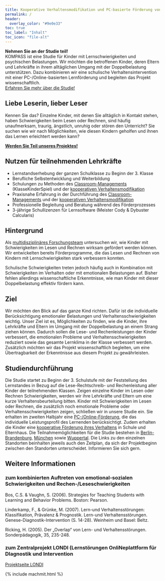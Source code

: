 ```yaml
---
title: Kooperative Verhaltensmodifikation und PC-basierte Förderung von Verhaltensauffälligkeiten und Schulschwierigkeiten
permalink: /
header:
  overlay_color: "#9e0e33"
toc: true
toc_label: "Inhalt"
toc_icon: "file-alt"
---
```


<aside class="notice--primary">
  <strong> Nehmen Sie an der Studie teil!</strong>
  <br> KOMPASS ist eine Studie für Kinder mit Lernschwierigkeiten und psychischen Belastungen. Wir möchten die betroffenen Kinder, deren Eltern und Lehrkräfte in ihrem alltäglichen Umgang mit der Doppelbelastung unterstützen.
  Dazu kombinieren wir eine schulische Verhaltensintervention mit einer PC-/Online-basierten Lernförderung und begleiten das Projekt wissenschaftlich.
  <br> <a href="{{ '/ueber-die-studie/' | absolute_url }}">Erfahren Sie mehr über die Studie! </a>
</aside>

## Liebe Leserin, lieber Leser
Kennen Sie das? Einzelne Kinder, mit denen Sie alltäglich in Kontakt stehen, haben Schwierigkeiten beim Lesen oder Rechnen, sind häufig unaufmerksam, traurig, ängstlich, unruhig oder stören den Unterricht?
Sie suchen wie wir nach Möglichkeiten, wie diesen Kindern geholfen und ihnen das Lernen erleichtert werden kann?  

<aside class="notice--info">
  <strong>
    <a href="{{ '/team/' | absolute_url }}">Werden Sie Teil unseres Projektes!</a>
  </strong>
</aside>

## Nutzen für teilnehmenden Lehrkräfte
-	Lernstandserhebung der ganzen Schulklasse zu Beginn der 3. Klasse
- Berufliche Selbstentwicklung und Weiterbildung
- Schulungen zu Methoden des [Classroom-Managements](http://www.kompass-forschung.de/ueber-die-studie/interventionen/#ii-pc-gest%C3%BCtzte-f%C3%B6rderung-der-schulischen-leistungsschw%C3%A4chen) (KlasseKinderSpiel) und der [kooperativen Verhaltensmodifikation](http://www.kompass-forschung.de/ueber-die-studie/interventionen/#ii-pc-gest%C3%BCtzte-f%C3%B6rderung-der-schulischen-leistungsschw%C3%A4chen)
- Praxisnahe Erfahrung in der Durchführung des [Classroom-Managements](http://www.kompass-forschung.de/ueber-die-studie/interventionen/#ii-pc-gest%C3%BCtzte-f%C3%B6rderung-der-schulischen-leistungsschw%C3%A4chen) und der [kooperativen Verhaltensmodifikation](http://www.kompass-forschung.de/ueber-die-studie/interventionen/#ii-pc-gest%C3%BCtzte-f%C3%B6rderung-der-schulischen-leistungsschw%C3%A4chen)
- Professionelle Begleitung und Beratung während des Förderprozesses
- 3-jährige Schullizenzen für Lernsoftware (Meister Cody & Dybuster Calcularis)

## Hintergrund
Als [multidisziplinäres Forschungsteam](http://www.kompass-forschung.de/team/) untersuchen wir, wie Kinder mit Schwierigkeiten im Lesen und Rechnen wirksam gefördert werden können. Wir entwickelten bereits Förderprogramme, die das Lesen und Rechnen von Kindern mit Lernschwierigkeiten stark verbessern konnten. 

Schulische Schwierigkeiten treten jedoch häufig auch in Kombination mit Schwierigkeiten im Verhalten oder mit emotionalen Belastungen auf. Bisher fehlen allerdings wissenschaftliche Erkenntnisse, wie man Kinder mit dieser Doppelbelastung effektiv fördern kann.

## Ziel
Wir möchten den Blick auf das ganze Kind richten. Dafür ist die individuelle Berücksichtigung emotionaler Belastungen und Verhaltensschwierigkeiten wichtig. 
Unser Ziel ist es, Möglichkeiten zu finden, wie die Kinder, ihre Lehrkräfte und Eltern im Umgang mit der Doppelbelastung an einem Strang ziehen können. 
Dadurch sollen die Lese- und Rechenleistungen der Kinder verbessert, die emotionalen Probleme und Verhaltensschwierigkeiten reduziert sowie das gesamte Lernklima in der Klasse verbessert werden.
Zusätzlich möchten wir das Projekt wissenschaftlich begleiten, um eine Übertragbarkeit der Erkenntnisse aus diesem Projekt zu gewährleisten. 

## Studiendurchführung
Die Studie startet zu Beginn der 3. Schulstufe mit der Feststellung des Lernstandes in Bezug auf die Lese-Rechtschreib- und Rechenleistung aller Kinder der teilnehmenden Klassen.
Zeigen einzelne Kinder im Lesen oder Rechnen Schwierigkeiten, werden wir ihre Lehrkräfte und Eltern um eine kurze Verhaltensbeurteilung bitten.
Kinder mit Schwierigkeiten im Lesen oder Rechnen, die zusätzlich noch emotionale Probleme oder Verhaltensschwierigkeiten zeigen, schließen wir in unsere Studie ein. 
Sie erhalten im zweiten Halbjahr eine [PC-/Online-Förderung](http://www.kompass-forschung.de/ueber-die-studie/interventionen/#ii-pc-gest%C3%BCtzte-f%C3%B6rderung-der-schulischen-leistungsschw%C3%A4chen), die das individuelle Leistungsprofil des Lernenden berücksichtigt. Zudem erhalten die Kinder eine [kooperative Förderung ihres Verhaltens](http://www.kompass-forschung.de/ueber-die-studie/interventionen/#ii-pc-gest%C3%BCtzte-f%C3%B6rderung-der-schulischen-leistungsschw%C3%A4chen) in Schule und Elternhaus.
Die Teilnahmemöglichkeiten für die Studie bestehen in [Berlin-Brandenburg](http://www.kompass-forschung.de/projektablauf/berlin-brandenburg/), [München](http://www.kompass-forschung.de/projektablauf/muenchen) sowie [Wuppertal](http://www.kompass-forschung.de/projektablauf/wuppertal). Die Links zu den einzelnen Standorten beinhalten jeweils auch den Zeitplan, da sich der Projektbeginn zwischen den Standorten unterscheidet. Informieren Sie sich gern.

## Weitere Informationen

### zum kombinierten Auftreten von emotional-sozialen Schwierigkeiten und Rechen-/Leseschwierigkeiten
Bos, C.S. & Vaughn, S. (2006). Strategies for Teaching Students with Learning and Behavior Problems. Boston: Pearson.

Linderkamp, F., & Grünke, M. (2007). Lern-und Verhaltensstörungen: Klassifikation, Prävalenz & Prognostik. Lern-und Verhaltensstörungen. Genese-Diagnostik-Intervention (S. 14-28). Weinheim und Basel: Beltz.

Ricking, H. (2005). Der „Overlap“ von Lern- und Verhaltensstörungen. Sonderpädagogik, 35, 235-248.

### zum Zentralprojekt LONDI (Lernstörungen OnliNeplattform für DIagnostik und Intervention
[Projektseite LONDI](https://www.dipf.de/de/forschung/aktuelle-projekte/OnDiFoe-einrichtung-einer-online-plattform-zur-diagnostik-und-foerderung-von-kindern-mit-lernstoerungen)

{% include machmit.html %}
